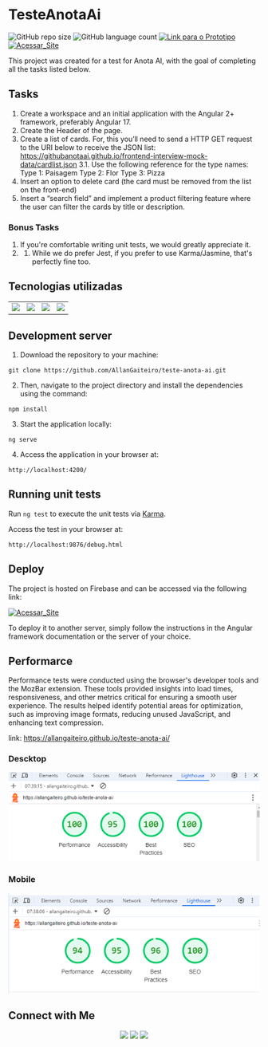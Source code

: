 # TesteAnotaAi
![GitHub repo size](https://img.shields.io/github/repo-size/AllanGaiteiro/teste-anota-ai?style=for-the-badge)
![GitHub language count](https://img.shields.io/github/languages/count/AllanGaiteiro/teste-anota-ai?style=for-the-badge)
[![Link para o Prototipo](https://img.shields.io/badge/Prototipo-ffffff?style=for-the-badge&color=F24E1E)](https://www.figma.com/proto/7nmDG48ShHlJqGDfVlbylJ/Untitled?node-id=1-5&node-type=frame&t=7WWbPVLiDdtPcCgz-0&scaling=min-zoom&content-scaling=fixed&page-id=0%3A1)
[![Acessar_Site](https://img.shields.io/badge/-Acessar_Site-49BE?style=for-the-badge)](https://allangaiteiro.github.io/teste-anota-ai/)

This project was created for a test for Anota AI, with the goal of completing all the tasks listed below.

## Tasks

1. Create a workspace and an initial application with the Angular 2+ framework,
preferably Angular 17.
2. Create the Header of the page.
3. Create a list of cards. For, this you’ll need to send a HTTP GET request to the URI
below to receive the JSON list:
https://githubanotaai.github.io/frontend-interview-mock-data/cardlist.json
3.1. Use the following reference for the type names:
Type 1: Paisagem
Type 2: Flor
Type 3: Pizza
4. Insert an option to delete card (the card must be removed from the list on the
front-end)
5. Insert a “search field” and implement a product filtering feature where the user can
filter the cards by title or description.

### Bonus Tasks
1. If you're comfortable writing unit tests, we would greatly appreciate it.
1. 1. While we do prefer Jest, if you prefer to use Karma/Jasmine, that's perfectly fine
too.




## Tecnologias utilizadas

<table>
    <tr>
        <td><a href="https://angular.io/" title="Angular"><img src="https://img.icons8.com/color/48/000000/angularjs.png"/></a></td>
        <td><a href="https://www.w3.org/html/" title="HTML"><img src="https://img.icons8.com/color/48/000000/html-5.png"/></a></td>
        <td><a href="https://www.w3schools.com/css/" title="CSS"><img src="https://img.icons8.com/color/48/000000/css3.png"/></a></td>
        <td><a href="https://www.javascript.com/" title="JavaScript"><img src="https://img.icons8.com/color/48/000000/javascript--v1.png"/></a></td>
    </tr>
</table>

## Development server

1. Download the repository to your machine:

```
git clone https://github.com/AllanGaiteiro/teste-anota-ai.git
```

2. Then, navigate to the project directory and install the dependencies using the command:

```
npm install
```

3. Start the application locally:

```
ng serve
```

4. Access the application in your browser at:

```
http://localhost:4200/
```

## Running unit tests

Run `ng test` to execute the unit tests via [Karma](https://karma-runner.github.io).

Access the test in your browser at:

```
http://localhost:9876/debug.html
```

## Deploy

The project is hosted on Firebase and can be accessed via the following link:

[![Acessar_Site](https://img.shields.io/badge/-Acessar_Site-49BE?style=for-the-badge)](https://allangaiteiro.github.io/teste-anota-ai/)

To deploy it to another server, simply follow the instructions in the Angular framework documentation or the server of your choice.


## Performarce

Performance tests were conducted using the browser's developer tools and the MozBar extension. These tools provided insights into load times, responsiveness, and other metrics critical for ensuring a smooth user experience. The results helped identify potential areas for optimization, such as improving image formats, reducing unused JavaScript, and enhancing text compression.

link: https://allangaiteiro.github.io/teste-anota-ai/
### Descktop
![alt text](./performance/image-1.png)

### Mobile
![alt text](./performance/image.png)


## Connect with Me

<p align="center">
<a href="https://www.linkedin.com/in/allan-gaiteiro"><img src="https://img.shields.io/badge/-Linkedin-0077B5?style=for-the-badge&logo=Linkedin&logoColor=white"/></a> 
<a href="mailto:allansgaiteiro@gmail.com"><img src="https://img.shields.io/badge/-Gmail-D14836?style=for-the-badge&logo=Gmail&logoColor=white"/></a> 
<a href="https://github.com/AllanGaiteiro"><img src="https://img.shields.io/badge/-GitHub-24292e?style=for-the-badge&logo=github"/></a>
</p>
